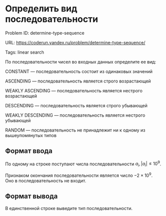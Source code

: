 # Определить вид последовательности

Problem ID: determine-type-sequence

URL: https://coderun.yandex.ru/problem/determine-type-sequence/

Tags: linear search

По последовательности чисел во входных данных определите ее вид:

CONSTANT — последовательность состоит из одинаковых значений

ASCENDING — последовательность является строго возрастающей

WEAKLY ASCENDING — последовательность является нестрого возрастающей

DESCENDING — последовательность является строго убывающей

WEAKLY DESCENDING — последовательность является нестрого убывающей

RANDOM — последовательность не принадлежит ни к одному из вышеупомянутых типов


## Формат ввода

По одному на строке поступают числа последовательности $a_i, |a_i| \leq 10^9$.

Признаком окончания последовательности является число $-2\times 10^9$. Оно в последовательность не входит.


## Формат вывода

В единственной строке выведите тип последовательности.

